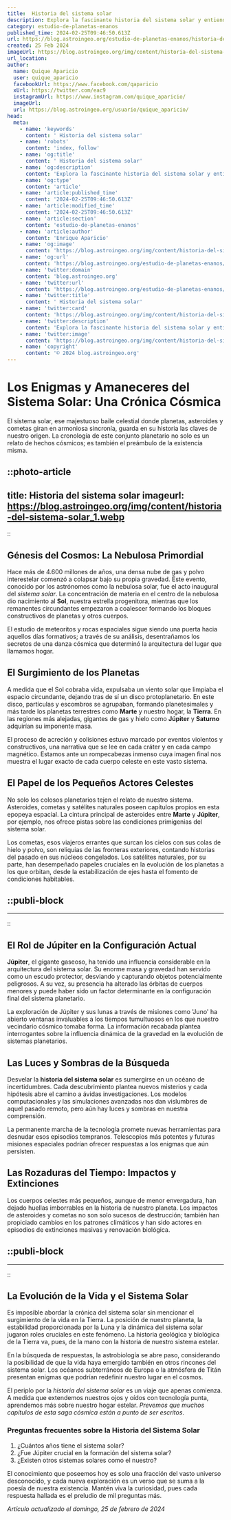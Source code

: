 ```yaml
---
title:  Historia del sistema solar
description: Explora la fascinante historia del sistema solar y entiende cómo se formaron sus planetas y astros. Aventura científica reveladora.
category: estudio-de-planetas-enanos
published_time: 2024-02-25T09:46:50.613Z
url: https://blog.astroingeo.org/estudio-de-planetas-enanos/historia-del-sistema-solar
created: 25 Feb 2024
imageUrl: https://blog.astroingeo.org/img/content/historia-del-sistema-solar_1.webp
url_location:
author:
  name: Quique Aparicio
  user: quique_aparicio
  facebookUrl: https://www.facebook.com/qaparicio
  xUrl: https://twitter.com/eac9
  instagramUrl: https://www.instagram.com/quique_aparicio/
  imageUrl: 
  url: https://blog.astroingeo.org/usuario/quique_aparicio/
head:
  meta:
    - name: 'keywords'
      content: ' Historia del sistema solar'
    - name: 'robots'
      content: 'index, follow'
    - name: 'og:title'
      content: ' Historia del sistema solar'
    - name: 'og:description'
      content: 'Explora la fascinante historia del sistema solar y entiende cómo se formaron sus planetas y astros. Aventura científica reveladora.'
    - name: 'og:type'
      content: 'article'
    - name: 'article:published_time'
      content: '2024-02-25T09:46:50.613Z'
    - name: 'article:modified_time'
      content: '2024-02-25T09:46:50.613Z'
    - name: 'article:section'
      content: 'estudio-de-planetas-enanos'
    - name: 'article:author'
      content: 'Enrique Aparicio'
    - name: 'og:image'
      content: 'https://blog.astroingeo.org/img/content/historia-del-sistema-solar_1.webp'
    - name: 'og:url'
      content: 'https://blog.astroingeo.org/estudio-de-planetas-enanos/historia-del-sistema-solar'
    - name: 'twitter:domain'
      content: 'blog.astroingeo.org'
    - name: 'twitter:url'
      content: 'https://blog.astroingeo.org/estudio-de-planetas-enanos/historia-del-sistema-solar'
    - name: 'twitter:title'
      content: ' Historia del sistema solar'
    - name: 'twitter:card'
      content: 'https://blog.astroingeo.org/img/content/historia-del-sistema-solar_1.webp'
    - name: 'twitter:description'
      content: 'Explora la fascinante historia del sistema solar y entiende cómo se formaron sus planetas y astros. Aventura científica reveladora.'
    - name: 'twitter:image'
      content: 'https://blog.astroingeo.org/img/content/historia-del-sistema-solar_1.webp'
    - name: 'copyright'
      content: '© 2024 blog.astroingeo.org'
---
```

# Los Enigmas y Amaneceres del Sistema Solar: Una Crónica Cósmica

El sistema solar, ese majestuoso baile celestial donde planetas, asteroides y cometas giran en armoniosa sincronía, guarda en su historia las claves de nuestro origen. La cronología de este conjunto planetario no solo es un relato de hechos cósmicos; es también el preámbulo de la existencia misma.


::photo-article
---
title:  Historia del sistema solar
imageurl: https://blog.astroingeo.org/img/content/historia-del-sistema-solar_1.webp
---
::


## Génesis del Cosmos: La Nebulosa Primordial

Hace más de 4.600 millones de años, una densa nube de gas y polvo interestelar comenzó a colapsar bajo su propia gravedad. Este evento, conocido por los astrónomos como la nebulosa solar, fue el acto inaugural del *sistema solar*. La concentración de materia en el centro de la nebulosa dio nacimiento al **Sol**, nuestra estrella progenitora, mientras que los remanentes circundantes empezaron a coalescer formando los bloques constructivos de planetas y otros cuerpos.

El estudio de meteoritos y rocas espaciales sigue siendo una puerta hacia aquellos días formativos; a través de su análisis, desentrañamos los secretos de una danza cósmica que determinó la arquitectura del lugar que llamamos hogar.

## El Surgimiento de los Planetas 

A medida que el Sol cobraba vida, expulsaba un viento solar que limpiaba el espacio circundante, dejando tras de sí un disco protoplanetario. En este disco, partículas y escombros se agrupaban, formando planetesimales y más tarde los planetas terrestres como **Marte** y nuestro hogar, la **Tierra**. En las regiones más alejadas, gigantes de gas y hielo como **Júpiter** y **Saturno** adquirían su imponente masa.

El proceso de acreción y colisiones estuvo marcado por eventos violentos y constructivos, una narrativa que se lee en cada cráter y en cada campo magnético. Estamos ante un rompecabezas inmenso cuya imagen final nos muestra el lugar exacto de cada cuerpo celeste en este vasto sistema.

## El Papel de los Pequeños Actores Celestes

No solo los colosos planetarios tejen el relato de nuestro sistema. Asteroides, cometas y satélites naturales poseen capítulos propios en esta epopeya espacial. La cintura principal de asteroides entre **Marte** y **Júpiter**, por ejemplo, nos ofrece pistas sobre las condiciones primigenias del sistema solar.

Los cometas, esos viajeros errantes que surcan los cielos con sus colas de hielo y polvo, son reliquias de las fronteras exteriores, contando historias del pasado en sus núcleos congelados. Los satélites naturales, por su parte, han desempeñado papeles cruciales en la evolución de los planetas a los que orbitan, desde la estabilización de ejes hasta el fomento de condiciones habitables.


  ::publi-block
  ---
  ---
  ::
  
  
## El Rol de Júpiter en la Configuración Actual

**Júpiter**, el gigante gaseoso, ha tenido una influencia considerable en la arquitectura del sistema solar. Su enorme masa y gravedad han servido como un escudo protector, desviando y capturando objetos potencialmente peligrosos. A su vez, su presencia ha alterado las órbitas de cuerpos menores y puede haber sido un factor determinante en la configuración final del sistema planetario.

La exploración de Júpiter y sus lunas a través de misiones como 'Juno' ha abierto ventanas invaluables a los tiempos tumultuosos en los que nuestro vecindario cósmico tomaba forma. La información recabada plantea interrogantes sobre la influencia dinámica de la gravedad en la evolución de sistemas planetarios.

## Las Luces y Sombras de la Búsqueda

Desvelar la **historia del sistema solar** es sumergirse en un océano de incertidumbres. Cada descubrimiento plantea nuevos misterios y cada hipótesis abre el camino a ávidas investigaciones. Los modelos computacionales y las simulaciones avanzadas nos dan vislumbres de aquel pasado remoto, pero aún hay luces y sombras en nuestra comprensión.

La permanente marcha de la tecnología promete nuevas herramientas para desnudar esos episodios tempranos. Telescopios más potentes y futuras misiones espaciales podrían ofrecer respuestas a los enigmas que aún persisten.

## Las Rozaduras del Tiempo: Impactos y Extinciones

Los cuerpos celestes más pequeños, aunque de menor envergadura, han dejado huellas imborrables en la historia de nuestro planeta. Los impactos de asteroides y cometas no son solo sucesos de destrucción; también han propiciado cambios en los patrones climáticos y han sido actores en episodios de extinciones masivas y renovación biológica.


  ::publi-block
  ---
  ---
  ::
  
  
## La Evolución de la Vida y el Sistema Solar

Es imposible abordar la crónica del sistema solar sin mencionar el surgimiento de la vida en la Tierra. La posición de nuestro planeta, la estabilidad proporcionada por la Luna y la dinámica del sistema solar jugaron roles cruciales en este fenómeno. La historia geológica y biológica de la Tierra va, pues, de la mano con la historia de nuestro sistema estelar.

En la búsqueda de respuestas, la astrobiología se abre paso, considerando la posibilidad de que la vida haya emergido también en otros rincones del sistema solar. Los océanos subterráneos de Europa o la atmósfera de Titán presentan enigmas que podrían redefinir nuestro lugar en el cosmos.

El periplo por la *historia del sistema solar* es un viaje que apenas comienza. A medida que extendemos nuestros ojos y oídos con tecnología punta, aprendemos más sobre nuestro hogar estelar. *Prevemos que muchos capítulos de esta saga cósmica están a punto de ser escritos*.

### Preguntas frecuentes sobre la Historia del Sistema Solar
1. ¿Cuántos años tiene el sistema solar?
2. ¿Fue Júpiter crucial en la formación del sistema solar?
3. ¿Existen otros sistemas solares como el nuestro?

El conocimiento que poseemos hoy es solo una fracción del vasto universo desconocido, y cada nueva exploración es un verso que se suma a la poesía de nuestra existencia. Mantén viva la curiosidad, pues cada respuesta hallada es el preludio de mil preguntas más.

_Artículo actualizado el domingo, 25 de febrero de 2024_